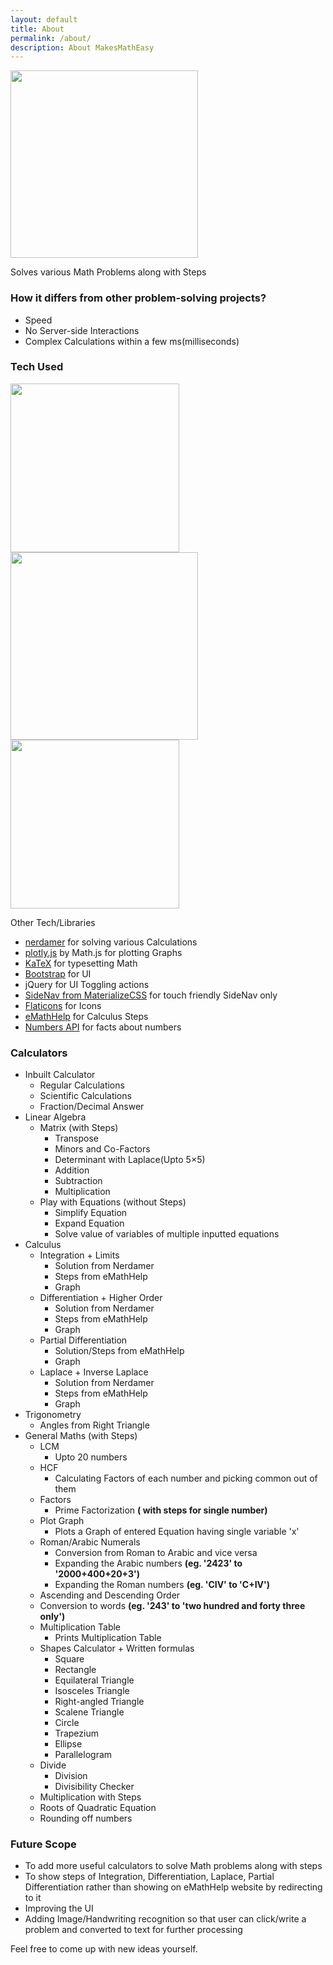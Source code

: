 ```yaml
---
layout: default
title: About
permalink: /about/
description: About MakesMathEasy
---
```



<img src="../public/images/makesmatheasylogo.png" width="300" height="300" />

Solves various Math Problems along with Steps

### How it differs from other problem-solving projects?
- Speed
- No Server-side Interactions
- Complex Calculations within a few ms(milliseconds)

### Tech Used
<div class="container-fluid row" >
<img class="col-md-4 img-fluid" src="../public/images/html.png" width="270" height="270" />
<img class="col-md-4 img-fluid" src="../public/images/css.png" width="300" height="300" />
<img class="col-md-4 img-fluid" src="../public/images/js.png" width="270" height="270" />
</div>




Other Tech/Libraries

- [nerdamer](https://nerdamer.com/) for solving various Calculations
- [plotly.js](https://mathjs.org/examples/browser/plot.html.html) by Math.js for plotting Graphs
- [KaTeX](https://katex.org/) for typesetting Math
- [Bootstrap](https://getbootstrap.com/docs/4.4/getting-started/introduction/) for UI
- jQuery for UI Toggling actions
- [SideNav from MaterializeCSS](https://materializecss.com/sidenav.html) for touch friendly SideNav only
- [Flaticons](https://www.flaticon.com/) for Icons
- [eMathHelp](https://www.emathhelp.net/) for Calculus Steps
- [Numbers API](http://numbersapi.com/) for facts about numbers

### Calculators
- Inbuilt Calculator
  - Regular Calculations
  - Scientific Calculations
  - Fraction/Decimal Answer
- Linear Algebra
  - Matrix (with Steps)
    - Transpose
    - Minors and Co-Factors
    - Determinant with Laplace(Upto 5×5)
    - Addition
    - Subtraction
    - Multiplication
  - Play with Equations (without Steps)
    - Simplify Equation
    - Expand Equation
    - Solve value of variables of multiple inputted equations
- Calculus
  - Integration + Limits
    - Solution from Nerdamer
    - Steps from eMathHelp
    - Graph
  - Differentiation + Higher Order
    - Solution from Nerdamer
    - Steps from eMathHelp
    - Graph
  - Partial Differentiation
    - Solution/Steps from eMathHelp
    - Graph
  - Laplace + Inverse Laplace
    - Solution from Nerdamer
    - Steps from eMathHelp
    - Graph
- Trigonometry
  - Angles from Right Triangle
- General Maths (with Steps)
  - LCM
    - Upto 20 numbers
  - HCF
    - Calculating Factors of each number and picking common out of them
  - Factors
    - Prime Factorization **( with steps for single number)**
  - Plot Graph
    - Plots a Graph of entered Equation having single variable 'x'
  - Roman/Arabic Numerals
    - Conversion from Roman to Arabic and vice versa
    - Expanding the Arabic numbers **(eg. '2423' to '2000+400+20+3')**
    - Expanding the Roman numbers **(eg. 'CIV' to 'C+IV')**
  - Ascending and Descending Order
  - Conversion to words **(eg. '243' to 'two hundred and forty three only')**
  - Multiplication Table
    - Prints Multiplication Table
  - Shapes Calculator + Written formulas
    - Square
    - Rectangle
    - Equilateral Triangle
    - Isosceles Triangle
    - Right-angled Triangle
    - Scalene Triangle
    - Circle
    - Trapezium
    - Ellipse
    - Parallelogram
  - Divide
    - Division
    - Divisibility Checker
  - Multiplication with Steps
  - Roots of Quadratic Equation
  - Rounding off numbers
  

### Future Scope
- To add more useful calculators to solve Math problems along with steps
- To show steps of Integration, Differentiation, Laplace, Partial Differentiation rather than showing on eMathHelp website by redirecting to it
- Improving the UI
- Adding Image/Handwriting recognition so that user can click/write a  problem and converted to text for further processing

Feel free to come up with new ideas yourself.